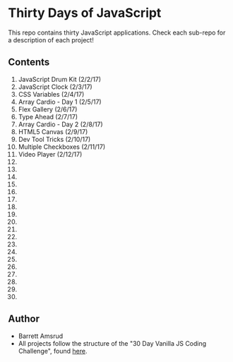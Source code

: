 # Thirty Days of JavaScript

This repo contains thirty JavaScript applications.  Check each sub-repo for a description of each project!

## Contents

01. JavaScript Drum Kit (2/2/17)
02. JavaScript Clock (2/3/17)
03. CSS Variables (2/4/17)
04. Array Cardio - Day 1 (2/5/17)
05. Flex Gallery (2/6/17)
06. Type Ahead (2/7/17)
07. Array Cardio - Day 2 (2/8/17)
08. HTML5 Canvas (2/9/17)
09. Dev Tool Tricks (2/10/17)
10. Multiple Checkboxes (2/11/17)
11. Video Player (2/12/17)
12.
13.
14.
15.
16.
17.
18.
19.
20.
21.
22.
23.
24.
25.
26.
27.
28.
29.
30.

## Author

- Barrett Amsrud
- All projects follow the structure of the "30 Day Vanilla JS Coding Challenge", found [here](https://javascript30.com/).
